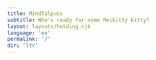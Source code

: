 ```yaml
---
title: Mindfulpuss
subtitle: Who's ready for some Reikitty kitty?
layout: layouts/holding.njk 
language: 'en'
permalink: '/'
dir: 'ltr'
---
```



